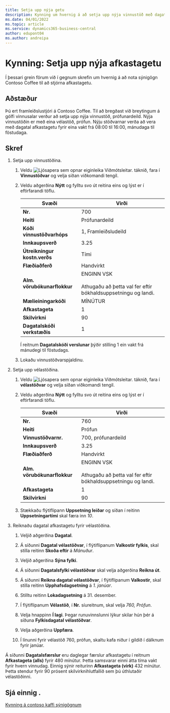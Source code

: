 ```yaml
---
title: Setja upp nýja getu
description: Kynning um hvernig á að setja upp nýja vinnustöð með dagatali afkastagetu fyrir eina vakt í Business Central.
ms.date: 04/01/2022
ms.topic: article
ms.service: dynamics365-business-central
author: edupont04
ms.author: andreipa
---
```


# <a name="walkthrough-set-up-new-capacity"></a>Kynning: Setja upp nýja afkastagetu

Í þessari grein förum við í gegnum skrefin um hvernig á að nota sýnigögn Contoso Coffee til að stjórna afkastagetu.  

## <a name="scenario"></a>Aðstæður

Þú ert framleiðslustjóri á Contoso Coffee. Til að bregðast við breytingum á gólfi vinnusalar verður að setja upp nýja vinnustöð, prófunardeild. Nýja vinnustöðin er með eina vélastöð, prófun. Nýju stöðvarnar verða að vera með dagatal afkastagetu fyrir eina vakt frá 08:00 til 16:00, mánudaga til föstudaga.  

## <a name="steps"></a>Skref

1. Setja upp vinnustöðina.

    1. Veldu ![Ljósapera sem opnar eiginleika Viðmótsleitar.](../../media/ui-search/search_small.png "Segðu mér hvað þú vilt gera") táknið, fara í **Vinnustöðvar** og velja síðan viðkomandi tengil.  

    2. Veldu aðgerðina **Nýtt** og fylltu svo út reitina eins og lýst er í eftirfarandi töflu.  

        |Svæði  |Virði  |
        |---------|---------|
        |**Nr.** |700|
        |**Heiti** |Prófunardeild|
        |**Kóði vinnustöðvarhóps** |1, Framleiðsludeild|
        |**Innkaupsverð**|3.25|
        |**Útreikningur kostn.verðs**|Tími|
        |**Flæðiaðferð**|Handvirkt|
        |**Alm. vörubókunarflokkur**|ENGINN VSK</br></br>Athugaðu að þetta val fer eftir bókhaldsuppsetningu og landi.|
        |**Mælieiningarkóði** |MÍNÚTUR|
        |**Afkastageta** |1|
        |**Skilvirkni** |90|
        |**Dagatalskóði verkstæðis** |1|

        Í reitnum **Dagatalskóði verslunar** þýðir stilling 1 ein vakt frá mánudegi til föstudags.

    3. Lokaðu vinnustöðvarspjaldinu.

2. Setja upp vélastöðina.

    1. Veldu ![Ljósapera sem opnar eiginleika Viðmótsleitar.](../../media/ui-search/search_small.png "Segðu mér hvað þú vilt gera") táknið, fara í **vélastöðvar** og velja síðan viðkomandi tengil.  

    2. Veldu aðgerðina **Nýtt** og fylltu svo út reitina eins og lýst er í eftirfarandi töflu.  

        |Svæði  |Virði  |
        |---------|---------|
        |**Nr.** |760|
        |**Heiti** |Prófun|
        |**Vinnustöðvarnr.** |700, prófunardeild|
        |**Innkaupsverð**|3.25|
        |**Flæðiaðferð**|Handvirkt|
        |**Alm. vörubókunarflokkur**|ENGINN VSK</br></br>Athugaðu að þetta val fer eftir bókhaldsuppsetningu og landi.|
        |**Afkastageta** |1|
        |**Skilvirkni** |90|
    3. Stækkaðu flýtiflipann **Uppsetning leiðar** og síðan í reitinn **Uppsetningartími** skal færa inn *10*.  

3. Reiknaðu dagatal afkastagetu fyrir vélastöðina.  

    1. Veljið aðgerðina **Dagatal**.  

    2. Á síðunni **Dagatal vélastöðvar**, í flýtiflipanum **Valkostir fylkis**, skal stilla reitinn **Skoða eftir** á *Mánuður*.  

    3. Veljið aðgerðina **Sýna fylki**.  

    4. Á síðunni **Dagatalsfylki vélastöðvar** skal velja aðgerðina **Reikna út**.  

    5. Á síðunni **Reikna dagatal vélastöðvar**, í flýtiflipanum **Valkostir**, skal stilla reitinn **Upphafsdagsetning** á *1. janúar*.  

    6. Stilltu reitinn **Lokadagsetning** á 31. desember.  

    7. Í flýtiflipanum **Vélastöð**, í **Nr.** síureitnum, skal velja *760, Prófun*.  

    8. Velja hnappinn **Í lagi**. Þegar runuvinnslunni lýkur skilar hún þér á síðuna **Fylkisdagatal vélastöðvar**.  

    9. Velja aðgerðina **Uppfæra**.  

    10. Í línunni fyrir vélastöð 760, prófun, skaltu kafa niður í gildið í dálknum fyrir janúar.  

Á síðunni **Dagatalsfærslur** eru daglegar færslur afkastagetu í reitnum **Afkastageta (alls)** fyrir 480 mínútur. Þetta samsvarar einni átta tíma vakt fyrir hvern vinnudag. Einnig sýnir reiturinn **Afkastageta (virk)** 432 mínútur. Þetta stendur fyrir 90 prósent skilvirknihlutfallið sem þú úthlutaðir vélastöðinni.  

## <a name="see-also"></a>Sjá einnig .

[Kynning á contoso kaffi sýnigögnum](../contoso-coffee-intro.md)  

